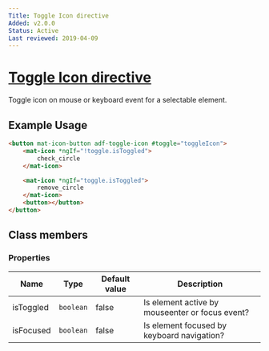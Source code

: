 ```yaml
---
Title: Toggle Icon directive
Added: v2.0.0
Status: Active
Last reviewed: 2019-04-09
---
```


# [Toggle Icon directive](../../../lib/content-services/upload/directives/toggle-icon.directive.ts 'Defined in toggle-icon.directive.ts')

Toggle icon on mouse or keyboard event for a selectable element.

## Example Usage

```html
<button mat-icon-button adf-toggle-icon #toggle="toggleIcon">
    <mat-icon *ngIf="!toggle.isToggled">
        check_circle
    </mat-icon>

    <mat-icon *ngIf="toggle.isToggled">
        remove_circle
    </mat-icon>
    <button></button>
</button>
```

## Class members

### Properties

| Name      | Type      | Default value | Description                                     |
| --------- | --------- | ------------- | ----------------------------------------------- |
| isToggled | `boolean` | false         | Is element active by mouseenter or focus event? |
| isFocused | `boolean` | false         | Is element focused by keyboard navigation?      |
